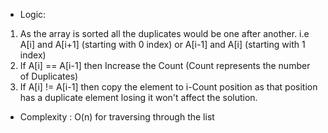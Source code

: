 * Logic:
1. As the array is sorted all the duplicates would be one after another. i.e A[i] and A[i+1] (starting with 0 index) or A[i-1] and A[i] (starting with 1 index)
2. If A[i] == A[i-1] then Increase the Count (Count represents the number of Duplicates)
3. If A[i] != A[i-1] then copy the element to i-Count position as that position has a duplicate element losing it won't affect the solution.
* Complexity : O(n) for traversing through the list